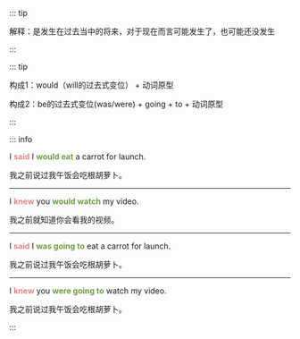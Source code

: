 ::: tip

解释：是发生在过去当中的将来，对于现在而言可能发生了，也可能还没发生

:::


::: tip

构成1：would（will的过去式变位） + 动词原型

构成2：be的过去式变位(was/were) + going + to + 动词原型

:::



::: info

I **<font color="#e38787">said</font>** I **<font color="#6f9d40">would eat</font>** a carrot for launch.

我之前说过我午饭会吃根胡萝卜。

---

I **<font color="#e38787">knew</font>** you **<font color="#6f9d40">would watch</font>** my video.

我之前就知道你会看我的视频。

---

I **<font color="#e38787">said</font>** I **<font color="#6f9d40">was going to</font>** eat a carrot for launch.

我之前说过我午饭会吃根胡萝卜。

---

I **<font color="#e38787">knew</font>** you **<font color="#6f9d40">were going to</font>** watch my video.

我之前说过我午饭会吃根胡萝卜。


:::






